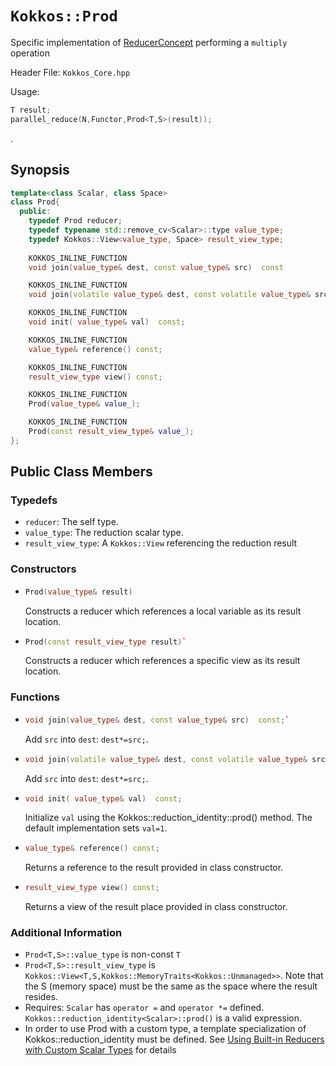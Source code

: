 # `Kokkos::Prod`

Specific implementation of [ReducerConcept](Kokkos%3A%3AReducerConcept) performing a `multiply` operation

Header File: `Kokkos_Core.hpp`

Usage: 
  ```c++
  T result;
  parallel_reduce(N,Functor,Prod<T,S>(result));
  ```

. 

## Synopsis 
  ```c++
  template<class Scalar, class Space>
  class Prod{
    public:
      typedef Prod reducer;
      typedef typename std::remove_cv<Scalar>::type value_type;
      typedef Kokkos::View<value_type, Space> result_view_type;
      
      KOKKOS_INLINE_FUNCTION
      void join(value_type& dest, const value_type& src)  const

      KOKKOS_INLINE_FUNCTION
      void join(volatile value_type& dest, const volatile value_type& src) const;

      KOKKOS_INLINE_FUNCTION
      void init( value_type& val)  const;

      KOKKOS_INLINE_FUNCTION
      value_type& reference() const;

      KOKKOS_INLINE_FUNCTION
      result_view_type view() const;

      KOKKOS_INLINE_FUNCTION
      Prod(value_type& value_);

      KOKKOS_INLINE_FUNCTION
      Prod(const result_view_type& value_);
  };
  ```

## Public Class Members

### Typedefs
   
 * `reducer`: The self type.
 * `value_type`: The reduction scalar type.
 * `result_view_type`: A `Kokkos::View` referencing the reduction result 

### Constructors
 
 * ```c++
   Prod(value_type& result)
   ```
   Constructs a reducer which references a local variable as its result location.  
 
 * ```c++
   Prod(const result_view_type result)`
   ```
   Constructs a reducer which references a specific view as its result location.

### Functions

 * ```c++
   void join(value_type& dest, const value_type& src)  const;`
   ```
   Add `src` into `dest`:  `dest*=src;`. 

 * ```c++
   void join(volatile value_type& dest, const volatile value_type& src) const;
   ```
   Add `src` into `dest`: `dest*=src;`. 

 * ```c++
   void init( value_type& val)  const;
   ```
   Initialize `val` using the Kokkos::reduction_identity<Scalar>::prod() method.  The default implementation sets `val=1`.

 * ```c++
   value_type& reference() const;
   ```
   Returns a reference to the result provided in class constructor.

 * ```c++
   result_view_type view() const;
   ```
   Returns a view of the result place provided in class constructor.

### Additional Information
   * `Prod<T,S>::value_type` is non-const `T`
   * `Prod<T,S>::result_view_type` is `Kokkos::View<T,S,Kokkos::MemoryTraits<Kokkos::Unmanaged>>`.  Note that the S (memory space) must be the same as the space where the result resides.
   * Requires: `Scalar` has `operator =` and `operator *=` defined. `Kokkos::reduction_identity<Scalar>::prod()` is a valid expression. 
   * In order to use Prod with a custom type, a template specialization of Kokkos::reduction_identity<CustomType> must be defined.  See [Using Built-in Reducers with Custom Scalar Types](Custom-Reductions%3A-Built-In-Reducers-with-Custom-Scalar-Types) for details